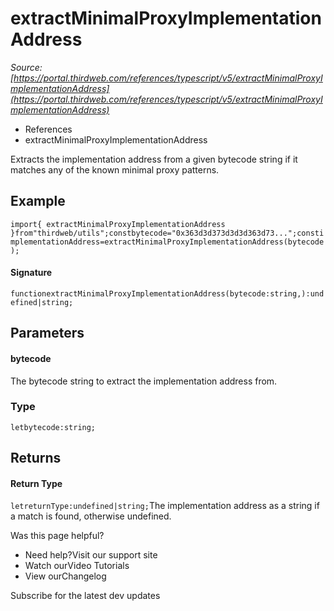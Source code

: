 # extractMinimalProxyImplementationAddress

*Source: [https://portal.thirdweb.com/references/typescript/v5/extractMinimalProxyImplementationAddress](https://portal.thirdweb.com/references/typescript/v5/extractMinimalProxyImplementationAddress)*

* References
* extractMinimalProxyImplementationAddress

Extracts the implementation address from a given bytecode string if it matches any of the known minimal proxy patterns.

## Example

`import{ extractMinimalProxyImplementationAddress }from"thirdweb/utils";constbytecode="0x363d3d373d3d3d363d73...";constimplementationAddress=extractMinimalProxyImplementationAddress(bytecode);`
#### Signature

`functionextractMinimalProxyImplementationAddress(bytecode:string,):undefined|string;`
## Parameters

#### bytecode

The bytecode string to extract the implementation address from.

### Type

`letbytecode:string;`
## Returns

#### Return Type

`letreturnType:undefined|string;`The implementation address as a string if a match is found, otherwise undefined.

Was this page helpful?

* Need help?Visit our support site
* Watch ourVideo Tutorials
* View ourChangelog

Subscribe for the latest dev updates

